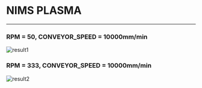 # NIMS PLASMA
---

### RPM = 50, CONVEYOR_SPEED = 10000mm/min
![result1](https://github.com/krispediadot/nims_plasma/blob/master/simulator_dev/2022-01-20%2014:23:28.364015.jpg?raw=true)

### RPM = 333, CONVEYOR_SPEED = 10000mm/min
![result2](https://github.com/krispediadot/nims_plasma/blob/master/simulator_dev/2022-01-20%2014:39:57.789008.jpg?raw=true)
